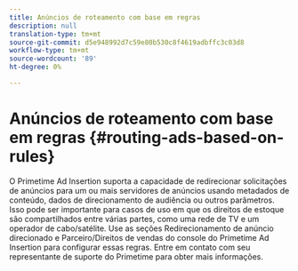 ```yaml
---
title: Anúncios de roteamento com base em regras
description: null
translation-type: tm+mt
source-git-commit: d5e948992d7c59e80b530c8f4619adbffc3c03d8
workflow-type: tm+mt
source-wordcount: '89'
ht-degree: 0%

---
```



# Anúncios de roteamento com base em regras {#routing-ads-based-on-rules}

O Primetime Ad Insertion suporta a capacidade de redirecionar solicitações de anúncios para um ou mais servidores de anúncios usando metadados de conteúdo, dados de direcionamento de audiência ou outros parâmetros. Isso pode ser importante para casos de uso em que os direitos de estoque são compartilhados entre várias partes, como uma rede de TV e um operador de cabo/satélite. Use as seções Redirecionamento de anúncio direcionado e Parceiro/Direitos de vendas do console do Primetime Ad Insertion para configurar essas regras. Entre em contato com seu representante de suporte do Primetime para obter mais informações.

